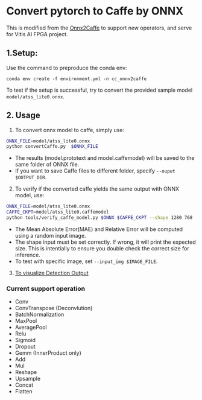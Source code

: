 # Convert pytorch to Caffe by ONNX
This is modified from the [Onnx2Caffe](https://github.com/MTlab/onnx2caffe) to support new operators, and serve for Vitis AI FPGA project.

## 1.Setup:
Use the command to preproduce the conda env: 
```
conda env create -f environment.yml -n cc_onnx2caffe
```

To test if the setup is successful, try to convert the provided sample model `model/atss_lite0.onnx`.

## 2. Usage
1. To convert onnx model to caffe, simply use:
```bash
ONNX_FILE=model/atss_lite0.onnx
python convertCaffe.py  $ONNX_FILE
```
+ The results (model.prototext and model.caffemodel) will be saved to the same folder of ONNX file.
+ If you want to save Caffe files to different folder, specify `--ouput $OUTPUT_DIR`.

2. To verify if the converted caffe yields the same output with ONNX model, use:
```bash
ONNX_FILE=model/atss_lite0.onnx
CAFFE_CKPT=model/atss_lite0.caffemodel 
python tools/verify_caffe_model.py $ONNX $CAFFE_CKPT --shape 1280 768
```
+ The Mean Absolute Error(MAE) and Relative Error will be computed using a random input image. 
+ The shape input must be set correctly. If wrong, it will print the expected size. This is intentially to ensure you double check the correct size for inference. 
+ To test with specific image, set `--input_img $IMAGE_FILE`.

3. [To visualize Detection Output](caffe_post_processing_numpy/README.md)

### Current support operation
* Conv
* ConvTranspose (Deconvlution)
* BatchNormalization
* MaxPool
* AveragePool
* Relu
* Sigmoid
* Dropout
* Gemm (InnerProduct only)
* Add
* Mul
* Reshape
* Upsample
* Concat
* Flatten


